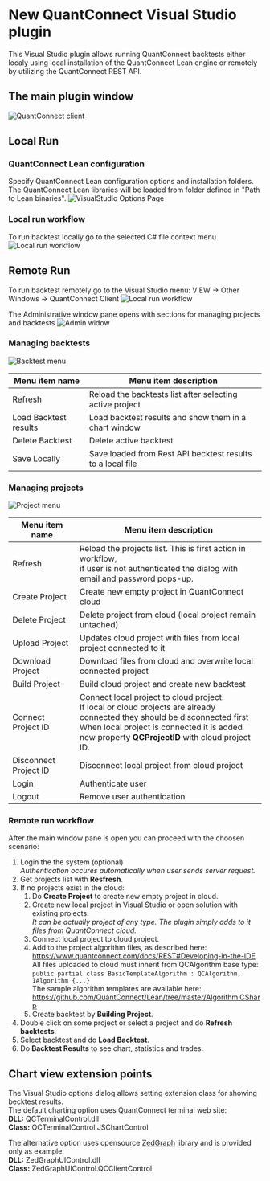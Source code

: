 New QuantConnect Visual Studio plugin
==============

This Visual Studio plugin allows running QuantConnect backtests either localy using local installation of the QuantConnect Lean engine or remotely by utilizing the QuantConnect REST API.  

## The main plugin window
![QuantConnect client](https://github.com/mirik123/QCStudioPlugin/raw/master/QCStudioPlugin/Resources/QCChart2.png "QuantConnect client")

## Local Run
### QuantConnect Lean configuration
Specify QuantConnect Lean configuration options and installation folders.
The QuantConnect Lean libraries will be loaded from folder defined in "Path to Lean binaries".
![VisualStudio Options Page](https://github.com/mirik123/QCStudioPlugin/raw/master/QCStudioPlugin/Resources/optionspage.png "VisualStudio Options Page")

### Local run workflow
To run backtest locally go to the selected C# file context menu<br/>
![Local run workflow](https://github.com/mirik123/QCStudioPlugin/raw/master/QCStudioPlugin/Resources/runlocal.png "Local run workflow")

## Remote Run
To run backtest remotely go to the Visual Studio menu: VIEW -> Other Windows -> QuantConnect Client
![Local run workflow](https://github.com/mirik123/QCStudioPlugin/raw/master/QCStudioPlugin/Resources/runremote.png "Local run workflow")

The Administrative window pane opens with sections for managing projects and backtests
![Admin widow](https://github.com/mirik123/QCStudioPlugin/raw/master/QCStudioPlugin/Resources/adminpane.png "Admin widow")

### Managing backtests
![Backtest menu](https://github.com/mirik123/QCStudioPlugin/raw/master/QCStudioPlugin/Resources/BacktestsMenu.png "Backtest menu")

|Menu item name|Menu item description|
|---|---|
|Refresh|Reload the backtests list after selecting active project|
|Load Backtest results|Load backtest results and show them in a chart window|
|Delete Backtest|Delete active backtest|
|Save Locally|Save loaded from Rest API becktest results to a local file|

### Managing projects
![Project menu](https://github.com/mirik123/QCStudioPlugin/raw/master/QCStudioPlugin/Resources/ProjectsMenu.png "Project menu")

|Menu item name|Menu item description|
|---|---|
|Refresh|Reload the projects list. This is first action in workflow, <br/>if user is not authenticated the dialog with email and password pops-up.|
|Create Project|Create new empty project in QuantConnect cloud|
|Delete Project|Delete project from cloud (local project remain untached)|
|Upload Project|Updates cloud project with files from local project connected to it|
|Download Project|Download files from cloud and overwrite local connected project|
|Build Project|Build cloud project and create new backtest|
|Connect Project ID|Connect local project to cloud project. <br/>If local or cloud projects are already connected they should be disconnected first<br/>When local project is connected it is added new property **QCProjectID** with cloud project ID.|
|Disconnect Project ID|Disconnect local project from cloud project|
|Login|Authenticate user|
|Logout|Remove user authentication|

### Remote run workflow
After the main window pane is open you can proceed with the choosen scenario:
   1. Login the the system (optional) <br/> *Authentication occures automatically when user sends server request.*
   2. Get projects list with **Resfresh**.
   3. If no projects exist in the cloud:
	   1. Do **Create Project** to create new empty project in cloud.
	   2. Create new local project in Visual Studio or open solution with existing projects. <br/> *It can be actually project of any type. The plugin simply adds to it files from QuantConnect cloud.*
	   3. Connect local project to cloud project.
	   4. Add to the project algorithm files, as described here: <br/>
https://www.quantconnect.com/docs/REST#Developing-in-the-IDE <br/>
All files uploaded to cloud must inherit from QCAlgorithm base type: <br/>````public partial class BasicTemplateAlgorithm : QCAlgorithm, IAlgorithm {...} ````<br/>
The sample algorithm templates are available here: https://github.com/QuantConnect/Lean/tree/master/Algorithm.CSharp
	   5. Create backtest by **Building Project**.
   4. Double click on some project or select a project and do **Refresh backtests**.
   5. Select backtest and do **Load Backtest**.
   6. Do **Backtest Results** to see chart, statistics and trades.

## Chart view extension points
The Visual Studio options dialog allows setting extension class for showing becktest results.<br/>
The default charting option uses QuantConnect terminal web site:<br/>
**DLL:**   QCTerminalControl.dll<br/>
**Class:** QCTerminalControl.JSChartControl<br/>

The alternative option uses opensource [ZedGraph](https://github.com/discomurray/ZedGraph) library and is provided only as example:<br/>
**DLL:**   ZedGraphUIControl.dll<br/>
**Class:** ZedGraphUIControl.QCClientControl<br/>
